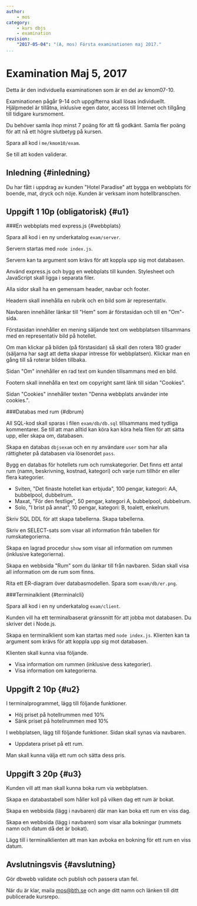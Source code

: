 ```yaml
---
author:
    - mos
category:
    - kurs dbjs
    - examination
revision:
    "2017-05-04": "(A, mos) Första examinationen maj 2017."
...
```

Examination Maj 5, 2017
=======================================

Detta är den individuella examinationen som är en del av kmom07-10.

Examinationen pågår 9-14 och uppgifterna skall lösas individuellt. Hjälpmedel är tillåtna, inklusive egen dator, access till Internet och tillgång till tidigare kursmoment. 

Du behöver samla ihop minst 7 poäng för att få godkänt. Samla fler poäng för att nå ett högre slutbetyg på kursen.

<!--more-->

Spara all kod i `me/kmom10/exam`.

Se till att koden validerar.



Inledning {#inledning}
---------------------------------------

Du har fått i uppdrag av kunden "Hotel Paradise" att bygga en webbplats för boende, mat, dryck och nöje. Kunden är verksam inom hotellbranschen.



Uppgift 1 10p (obligatorisk) {#u1}
---------------------------------------



###En webbplats med express.js {#webbplats}

Spara all kod i en ny underkatalog `exam/server`.

Servern startas med `node index.js`.

Servern kan ta argument som krävs för att koppla upp sig mot databasen.

Använd express.js och bygg en webbplats till kunden. Stylesheet och JavaScript skall ligga i separata filer.

Alla sidor skall ha en gemensam header, navbar och footer.

Headern skall innehålla en rubrik och en bild som är representativ.

Navbaren innehåller länkar till "Hem" som är förstasidan och till en "Om"-sida.

Förstasidan innehåller en mening säljande text om webbplatsen tillsammans med en representativ bild på hotellet.

Om man klickar på bilden (på förstasidan) så skall den rotera 180 grader (säljarna har sagt att detta skapar intresse för webbplatsen). Klickar man en gång till så roterar bilden tillbaka.

Sidan "Om" innehåller en rad text om kunden tillsammans med en bild.

Footern skall innehålla en text om copyright samt länk till sidan "Cookies".

Sidan "Cookies" innehåller texten "Denna webbplats använder inte cookies.".



###Databas med rum {#dbrum}

All SQL-kod skall sparas i filen `exam/db/db.sql` tillsammans med tydliga kommentarer. Se till att man alltid kan köra kan köra hela filen för att sätta upp, eller skapa om, databasen.

Skapa en databas `dbjsexam` och en ny användare `user` som har alla rättigheter på databasen via lösenordet `pass`.

Bygg en databas för hotellets rum och rumskategorier. Det finns ett antal rum (namn, beskrivning, kostnad, kategori) och varje rum tillhör en eller flera kategorier.

* Sviten, "Det finaste hotellet kan erbjuda", 100 pengar, kategori: AA, bubbelpool, dubbelrum.
* Maxat, "För den festlige", 50 pengar, kategori A, bubbelpool, dubbelrum.
* Solo, "I brist på annat", 10 pengar, kategori: B, toalett, enkelrum.

Skriv SQL DDL för att skapa tabellerna. Skapa tabellerna.

Skriv en SELECT-sats som visar all information från tabellen för rumskategorierna.

Skapa en lagrad procedur `show` som visar all information om rummen (inklusive kategorierna).

Skapa en webbsida "Rum" som du länkar till från navbaren. Sidan skall visa all information om de rum som finns.

Rita ett ER-diagram över databasmodellen. Spara som `exam/db/er.png`.



###Terminalklient {#terminalcli}

Spara all kod i en ny underkatalog `exam/client`.

Kunden vill ha ett terminalbaserat gränssnitt för att jobba mot databasen. Du skriver det i Node.js.

Skapa en terminalklient som kan startas med `node index.js`. Klienten kan ta argument som krävs för att koppla upp sig mot databasen.

Klienten skall kunna visa följande.

* Visa information om rummen (inklusive dess kategorier).
* Visa information om kategorierna.




Uppgift 2 10p {#u2}
---------------------------------------

I terminalprogrammet, lägg till följande funktioner.

* Höj priset på hotellrummen med 10%
* Sänk priset på hotellrummen med 10%

I webbplatsen, lägg till följande funktioner. Sidan skall synas via navbaren.

* Uppdatera priset på ett rum.

Man skall kunna välja ett rum och sätta dess pris. 



Uppgift 3 20p {#u3}
---------------------------------------

Kunden vill att man skall kunna boka rum via webbplatsen.

Skapa en databastabell som håller koll på vilken dag ett rum är bokat.

Skapa en webbsida (lägg i navbaren) där man kan boka ett rum en viss dag.

Skapa en webbsida (lägg i navbaren) som visar alla bokningar (rummets namn och datum då det är bokat).

Lägg till i terminalklienten att man kan avboka en bokning för ett rum en viss datum.



Avslutningsvis {#avslutning}
---------------------------------------

Gör dbwebb validate och publish och passera utan fel.

När du är klar, maila mos@bth.se och ange ditt namn och länken till ditt publicerade kursrepo.

